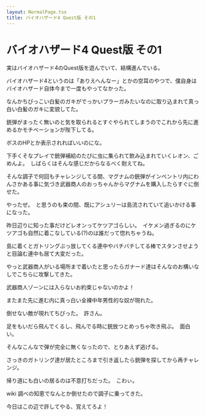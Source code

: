 ```yaml
---
layout: NormalPage.tsx
title: バイオハザード4 Quest版 その1
---
```


# バイオハザード4 Quest版 その1

実はバイオハザード4のQuest版を遊んでいて、結構進んでいる。

バイオハザード4というのは「ありえへんなー」とかの空耳のやつで、僕自身はバイオハザード自体今まで一度もやってなかった。

なんかちびっこい白髪のガキがでっかいプラーガみたいなのに取り込まれて真っ白い白髪のガキに変貌してた。

銃弾がまったく無いのと気を取られるとすぐやられてしまうのでこれから先に進めるかモチベーションが陛下してる。

ボスのHPとか表示されればいいのにな。

下手くそなプレイで銃弾補給のたびに虫に集られて飲み込まれていくレオン、ごめんよ。　しばらくはそんな感じだからなるべく耐えてね。

そんな調子で何回もチャレンジしてる間、マグナムの銃弾がインベントリ内にわんさかある事に気づき武器商人のおっちゃんからマグナムを購入したらすぐに倒せた。

やったぜ。　と思うのも束の間、既にアシュリーは島流されていて追いかける事になった。

昨日辺りに知った事だけどレオンってケツアゴらしい。　イケメン過ぎるのにケツアゴも自然に着こなしている(?)のは誰だって惚れちゃうね。

島に着くとガトリングぶっ放してくる連中やバチバチしてる棒でスタンさせようと目論む連中も居て大変だった。

やっと武器商人がいる場所まで着いたと思ったらガナード達はそんなのお構いなしでこちらに攻撃してきた。

武器商人ゾーンには入らないお約束じゃないのかよ！

またまた先に進む内に真っ白い全裸中年男性的な奴が現れた。

倒せない敵が現れてちびった。　許さん。

足をもいだら飛んでくるし、飛んでる時に銃放つとめっちゃ吹き飛ぶ。　面白い。

そんなこんなで弾が完全に無くなったので、とりあえず逃げる。

さっきのガトリング達が居たところまで引き返したら銃弾を探してから再チャレンジ。

帰り道にも白いの居るのは不意打ちだった。　こわぃ。

wiki 調べの知恵でなんとか倒せたので調子に乗ってきた。

今日はこの辺で許してやる、覚えてろよ！